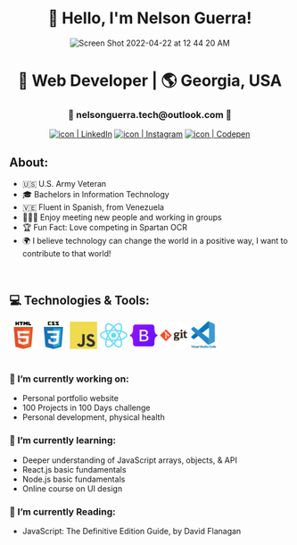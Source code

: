 <div align="center">
  <h1>👋 Hello, I'm Nelson Guerra!</h1>
<img width="1327" alt="Screen Shot 2022-04-22 at 12 44 20 AM" src="https://user-images.githubusercontent.com/62409790/164605193-8f5cb5ee-305c-4be6-ac97-9092adf9d912.png">
  </div>
  <div align="center">
  <h1>📱 Web Developer | 🌎 Georgia, USA</h1>
  </div>
 
<div align="center">
  <h3>🤝 nelsonguerra.tech@outlook.com 💬</h3>
 <a href="https://www.linkedin.com/in/nelson-guerra-7075b413a/"><img  src="https://user-images.githubusercontent.com/62409790/164713432-1ae2a72b-c61d-4123-80bc-20005a38947b.png" alt="icon | LinkedIn" width="50px"/></a>   <a href="https://www.instagram.com/bearded_nelly/"><img  src="https://user-images.githubusercontent.com/62409790/164714233-cb1740dc-ed8b-4e98-8951-06a012d70c7b.png" alt="icon | Instagram" width="50px"/></a>  <a href="https://codepen.io/it-nelson-guerra"><img  src="https://user-images.githubusercontent.com/62409790/164714506-0181c0ec-b99c-4772-9ecd-5a5d01429261.png" alt="icon | Codepen" width="50px"/></a></div>

## About:
- 🇺🇸 U.S. Army Veteran
- 🎓 Bachelors in Information Technology
- 🇻🇪 Fluent in Spanish, from Venezuela
- 🧑🏻‍💻 Enjoy meeting new people and working in groups
- 🏆 Fun Fact: Love competing in Spartan OCR
- 🌍 I believe technology can change the world in a positive way, I want to contribute to that world!

<br>
  
 ## 💻 Technologies & Tools:
 <div>
  <img width="50" alt="javascript" src="https://github.com/devicons/devicon/blob/master/icons/html5/html5-original-wordmark.svg">
  <img width="50" alt="javascript" src="https://github.com/devicons/devicon/blob/master/icons/css3/css3-original-wordmark.svg">
  <img width="50" alt="javascript" src="https://github.com/devicons/devicon/blob/master/icons/javascript/javascript-original.svg">
  <img width="50" alt="javascript" src="https://github.com/devicons/devicon/blob/master/icons/react/react-original.svg">
  <img width="50" alt="javascript" src="https://github.com/devicons/devicon/blob/master/icons/bootstrap/bootstrap-original.svg">
  <img width="50" alt="javascript" src="https://github.com/devicons/devicon/blob/master/icons/git/git-original-wordmark.svg">
  <img width="50" alt="javascript" src="https://github.com/devicons/devicon/blob/master/icons/vscode/vscode-original-wordmark.svg">
  </div>
  
  <br>
    
### 🔭 I’m currently working on:
- Personal portfolio website
- 100 Projects in 100 Days challenge
- Personal development, physical health

### 🌱 I’m currently learning:
- Deeper understanding of JavaScript arrays, objects, & API
- React.js basic fundamentals
- Node.js basic fundamentals
- Online course on UI design

### 🧠 I’m currently Reading:
- JavaScript: The Definitive Edition Guide, by David Flanagan

<!--
**Pixelated-Nelly/Pixelated-Nelly** is a ✨ _special_ ✨ repository because its `README.md` (this file) appears on your GitHub profile.

Here are some ideas to get you started:

- 🔭 I’m currently working on ...
- 🌱 I’m currently learning ...
- 👯 I’m looking to collaborate on ...
- 🤔 I’m looking for help with ...
- 💬 Ask me about ...
- 📫 How to reach me: ...
- 😄 Pronouns: ...
- ⚡ Fun fact: ...
-->
